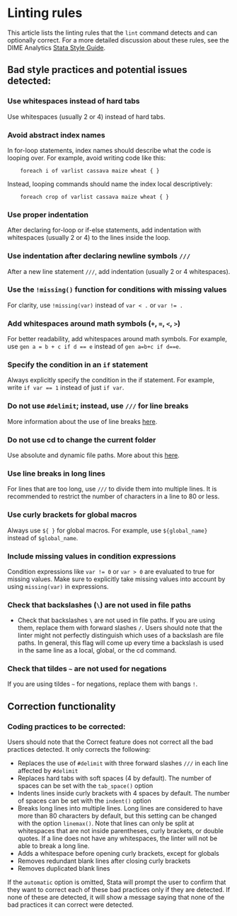 
# Linting rules

This article lists the linting rules that the `lint` command detects and can optionally correct. For a more detailed discussion about these rules, see the DIME Analytics [Stata Style Guide](https://worldbank.github.io/dime-data-handbook/coding.html#the-dime-analytics-stata-style-guide).

## Bad style practices and potential issues detected:

### Use whitespaces instead of hard tabs

Use whitespaces (usually 2 or 4) instead of hard tabs.

### Avoid abstract index names

In for-loop statements, index names should describe what the code is looping over. For example, avoid writing code like this:

```
    foreach i of varlist cassava maize wheat { }
```

Instead, looping commands should name the index local descriptively:

```
    foreach crop of varlist cassava maize wheat { }
```

### Use proper indentation

After declaring for-loop or if-else statements, add indentation with whitespaces (usually 2 or 4) to the lines inside the loop.

### Use indentation after declaring newline symbols `///`

After a new line statement `///`, add indentation (usually 2 or 4 whitespaces).

### Use the `!missing()` function for conditions with missing values

For clarity, use `!missing(var)` instead of `var < .` or `var != .`

### Add whitespaces around math symbols (`+`, `=`, `<`, `>`)

For better readability, add whitespaces around math symbols. For example, use `gen a = b + c if d == e` instead of `gen a=b+c if d==e`.

### Specify the condition in an `if` statement

Always explicitly specify the condition in the if statement. For example, write `if var == 1` instead of just `if var`.

### Do not use `#delimit`; instead, use `///` for line breaks

More information about the use of line breaks [here](https://worldbank.github.io/dime-data-handbook/coding.html#line-breaks).

### Do not use cd to change the current folder

Use absolute and dynamic file paths. More about this [here](https://worldbank.github.io/dime-data-handbook/coding.html#writing-file-paths).

### Use line breaks in long lines

For lines that are too long, use `///` to divide them into multiple lines. 
It is recommended to restrict the number of characters in a line to 80 or less.

### Use curly brackets for global macros

Always use `${ }` for global macros. For example, use `${global_name}` instead of `$global_name`.

### Include missing values in condition expressions

Condition expressions like `var != 0` or `var > 0` are evaluated to true for missing values. 
Make sure to explicitly take missing values into account by using `missing(var)` in expressions.

### Check that backslashes (`\`) are not used in file paths

- Check that backslashes `\` are not used in file paths. If you are using them, replace them with forward slashes `/`. 
Users should note that the linter might not perfectly distinguish which uses of a backslash are file paths. 
In general, this flag will come up every time a backslash is used in the same line as a local, global, or the cd command.

### Check that tildes `~` are not used for negations

If you are using tildes `~` for negations, replace them with bangs `!`.

## Correction functionality

### Coding practices to be corrected:

Users should note that the Correct feature does not correct all the bad practices detected. It only corrects the following:

- Replaces the use of `#delimit` with three forward slashes `///` in each line affected by `#delimit`
- Replaces hard tabs with soft spaces (4 by default). The number of spaces can be set with the `tab_space()` option
- Indents lines inside curly brackets with 4 spaces by default. The number of spaces can be set with the `indent()` option
- Breaks long lines into multiple lines. Long lines are considered to have more than 80 characters by default, but this setting can be changed with the option `linemax()`. Note that lines can only be split at whitespaces that are not inside parentheses, curly brackets, or double quotes. If a line does not have any whitespaces, the linter will not be able to break a long line.
- Adds a whitespace before opening curly brackets, except for globals
- Removes redundant blank lines after closing curly brackets
- Removes duplicated blank lines

If the `automatic` option is omitted, Stata will prompt the user to confirm that they want to correct each of these bad practices only if they are detected. If none of these are detected, it will show a message saying that none of the bad practices it can correct were detected.




